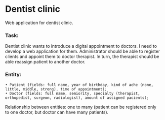 # Dentist clinic
Web application for dentist clinic. 
### Task: 
Dentist clinic wants to introduce a digital appointment to doctors. I need to develop a web application for them. Administrator should be able to register clients and appoint them to doctor therapist. In turn, the therapist should be able reassign patient to another doctor.
### Entity: 
    • Patient (fields: full name, year of birthday, kind of ache (none, little, middle, strong), time of appointment);
    • Doctor (fields: full name, seniority, specialty (therapist, orthopedist, surgeon, radiologist), amount of assigned pacients);
Relationship between entities: one to many (patient can be registered only to one doctor, but doctor can have many patients).
